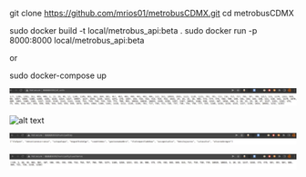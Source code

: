 git clone https://github.com/mrios01/metrobusCDMX.git
cd metrobusCDMX

sudo docker build -t local/metrobus_api:beta .
sudo docker run -p 8000:8000 local/metrobus_api:beta

or

sudo docker-compose up

![alt text](https://github.com/mrios01/metrobusCDMX/blob/main/img/img0.jpg)

![alt text](https://github.com/mrios01/metrobusCDMX/blob/main/img/img01.jpg)

![alt text](https://github.com/mrios01/metrobusCDMX/blob/main/img/img02.jpg)

![alt text](https://github.com/mrios01/metrobusCDMX/blob/main/img/img03.jpg)

